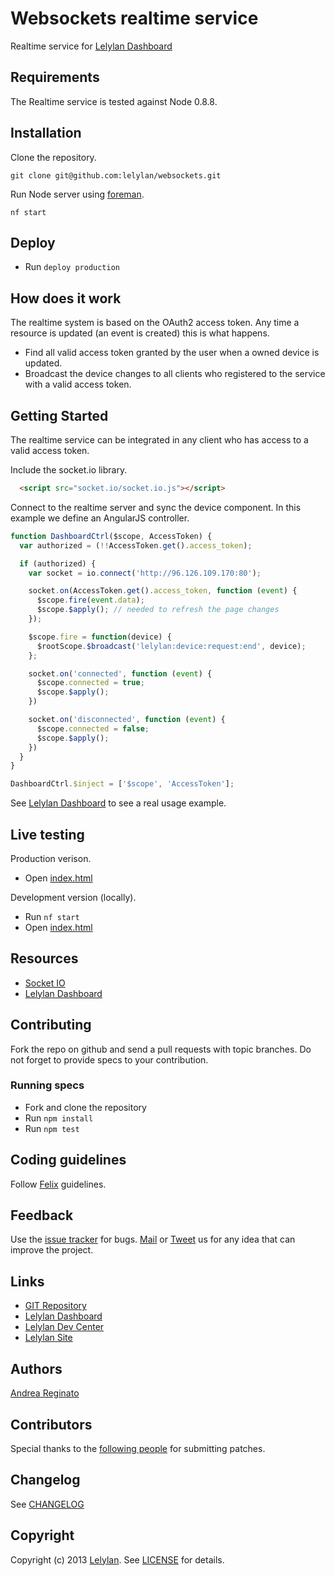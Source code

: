 # Websockets realtime service

Realtime service for [Lelylan Dashboard](https://github.com/lelylan/devices-dashboard-ng)


## Requirements

The Realtime service is tested against Node 0.8.8.


## Installation

Clone the repository.

    git clone git@github.com:lelylan/websockets.git

Run Node server using [foreman](https://github.com/NodeFly/node-foreman).

    nf start


## Deploy

* Run `deploy production`


## How does it work

The realtime system is based on the OAuth2 access token. Any time a resource is updated
(an event is created) this is what happens.

* Find all valid access token granted by the user when a owned device is updated.
* Broadcast the device changes to all clients who registered to the service with a valid access token.


## Getting Started

The realtime service can be integrated in any client who has access to a valid access token.

Include the socket.io library.

```html
  <script src="socket.io/socket.io.js"></script>
```

Connect to the realtime server and sync the device component.
In this example we define an AngularJS controller.

```javascript
function DashboardCtrl($scope, AccessToken) {
  var authorized = (!!AccessToken.get().access_token);

  if (authorized) {
    var socket = io.connect('http://96.126.109.170:80');

    socket.on(AccessToken.get().access_token, function (event) {
      $scope.fire(event.data);
      $scope.$apply(); // needed to refresh the page changes
    });

    $scope.fire = function(device) {
      $rootScope.$broadcast('lelylan:device:request:end', device);
    };

    socket.on('connected', function (event) {
      $scope.connected = true;
      $scope.$apply();
    })

    socket.on('disconnected', function (event) {
      $scope.connected = false;
      $scope.$apply();
    })
  }
}

DashboardCtrl.$inject = ['$scope', 'AccessToken'];
```

See [Lelylan Dashboard](https://github.com/lelylan/devices-dashboard-ng) to see a real usage example.


## Live testing

Production verison.

* Open [index.html](http://96.126.109.170/)

Development version (locally).

* Run `nf start`
* Open [index.html](http://localhost:8003/)


## Resources

* [Socket IO](http://socket.io/)
* [Lelylan Dashboard](https://github.com/lelylan/devices-dashboard-ng)


## Contributing

Fork the repo on github and send a pull requests with topic branches.
Do not forget to provide specs to your contribution.

### Running specs

* Fork and clone the repository
* Run `npm install`
* Run `npm test`


## Coding guidelines

Follow [Felix](http://nodeguide.com/style.html) guidelines.


## Feedback

Use the [issue tracker](http://github.com/lelylan/websockets/issues) for bugs.
[Mail](mailto:touch@lelylan.com) or [Tweet](http://twitter.com/lelylan) us for any idea that can improve the project.


## Links

* [GIT Repository](http://github.com/lelylan/websockets)
* [Lelylan Dashboard](https://github.com/lelylan/devices-dashboard-ng)
* [Lelylan Dev Center](http://dev.lelylan.com)
* [Lelylan Site](http://lelylan.com)

## Authors

[Andrea Reginato](http://twitter.com/andreareginato)

## Contributors

Special thanks to the [following people](https://github.com/lelylan/websockets/contributors) for submitting patches.

## Changelog

See [CHANGELOG](websockets/blob/master/CHANGELOG.md)

## Copyright

Copyright (c) 2013 [Lelylan](http://lelylan.com). See [LICENSE](websockets/blob/master/LICENSE.md) for details.
